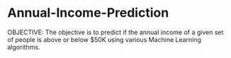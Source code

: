 # Annual-Income-Prediction

OBJECTIVE:
The objective is to predict if the annual income of a given set of people is above or below $50K using various Machine Learning algorithms.
